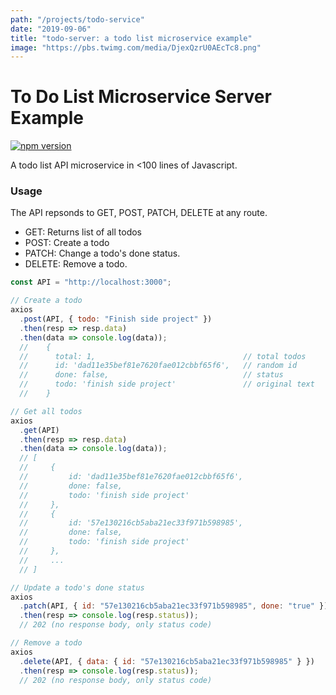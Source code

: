 ```yaml
---
path: "/projects/todo-service"
date: "2019-09-06"
title: "todo-server: a todo list microservice example"
image: "https://pbs.twimg.com/media/DjexQzrU0AEcTc8.png"
---
```


# To Do List Microservice Server Example
[![npm version](https://badge.fury.io/js/%40andrewsosa%2Ftodo-server.svg)](https://badge.fury.io/js/%40andrewsosa%2Ftodo-server)

A todo list API microservice in <100 lines of Javascript.


### Usage
The API repsonds to GET, POST, PATCH, DELETE at any route.

* GET: Returns list of all todos
* POST: Create a todo
* PATCH: Change a todo's done status.
* DELETE: Remove a todo.

```js
const API = "http://localhost:3000";

// Create a todo
axios
  .post(API, { todo: "Finish side project" })
  .then(resp => resp.data)
  .then(data => console.log(data));
  //    {
  //      total: 1,                                 // total todos
  //      id: 'dad11e35bef81e7620fae012cbbf65f6',   // random id
  //      done: false,                              // status
  //      todo: 'finish side project'               // original text
  //    }

// Get all todos
axios
  .get(API)
  .then(resp => resp.data)
  .then(data => console.log(data));
  // [
  //     {
  //         id: 'dad11e35bef81e7620fae012cbbf65f6',
  //         done: false,
  //         todo: 'finish side project'
  //     },
  //     {
  //         id: '57e130216cb5aba21ec33f971b598985',
  //         done: false,
  //         todo: 'finish side project'
  //     },
  //     ...
  // ]

// Update a todo's done status
axios
  .patch(API, { id: "57e130216cb5aba21ec33f971b598985", done: "true" })
  .then(resp => console.log(resp.status));
  // 202 (no response body, only status code)

// Remove a todo
axios
  .delete(API, { data: { id: "57e130216cb5aba21ec33f971b598985" } })
  .then(resp => console.log(resp.status));
  // 202 (no response body, only status code)

```
